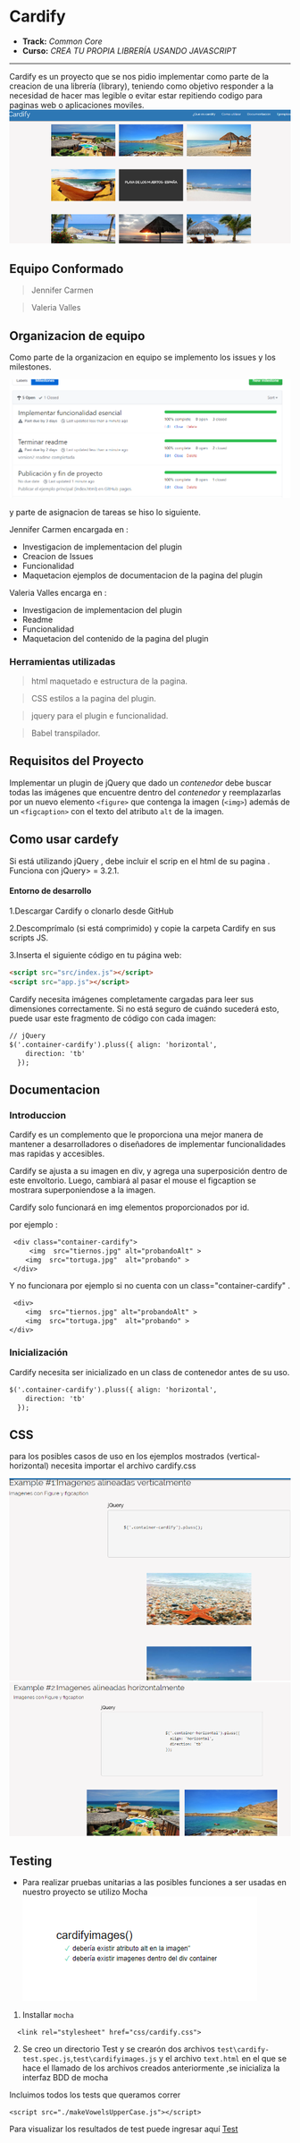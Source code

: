 # Cardify

* **Track:** _Common Core_
* **Curso:** _CREA TU PROPIA LIBRERÍA USANDO JAVASCRIPT_
***

Cardify es un proyecto  que se nos pidio implementar como parte de la creacion de una librería (library), teniendo como objetivo responder a la necesidad de hacer mas legible o evitar estar repitiendo codigo para paginas web o aplicaciones moviles.
![pagina](public/assets/docs/pagina.PNG) 

## Equipo Conformado

> Jennifer Carmen

> Valeria Valles 

## Organizacion de equipo

Como parte de la organizacion en equipo se implemento los issues y los milestones.

![Example](public/assets/docs/milestone.PNG) 


y parte de asignacion de tareas se hiso lo siguiente.

Jennifer Carmen encargada en : 

* Investigacion de implementacion del plugin 
* Creacion de Issues 
* Funcionalidad 
* Maquetacion ejemplos de documentacion de la pagina del plugin

Valeria Valles encarga en :

* Investigacion de implementacion del plugin 
* Readme 
* Funcionalidad 
* Maquetacion del contenido de la pagina del plugin

### Herramientas utilizadas

> html  maquetado e estructura de la pagina.

> CSS estilos a la pagina del plugin.

> jquery para el plugin e funcionalidad.

> Babel transpilador.



## Requisitos del Proyecto

Implementar un plugin de jQuery que dado un _contenedor_ debe buscar todas las
imágenes que encuentre dentro del _contenedor_ y reemplazarlas por un nuevo
elemento `<figure>` que contenga la imagen (`<img>`) además de un `<figcaption>`
con el texto del atributo `alt` de la imagen.

## Como usar cardefy


Si está utilizando jQuery , debe incluir el scrip en el html de su pagina . Funciona con jQuery> = 3.2.1.

#### Entorno de desarrollo 

1.Descargar Cardify  o clonarlo desde GitHub

2.Descomprímalo (si está comprimido) y copie la carpeta Cardify en sus scripts JS.

3.Inserta el siguiente código en tu página web:

```html
<script src="src/index.js"></script>
<script src="app.js"></script>
```

Cardify necesita imágenes completamente cargadas para leer sus dimensiones correctamente. Si no está seguro de cuándo sucederá esto, puede usar este fragmento de código con cada imagen:

```
// jQuery
$('.container-cardify').pluss({ align: 'horizontal',
    direction: 'tb'
  });
```
## Documentacion

### Introduccion 

Cardify es un complemento que le proporciona una mejor manera de mantener a desarrolladores o diseñadores de implementar funcionalidades mas rapidas y accesibles.

Cardify se  ajusta a su imagen en  div, y agrega una superposición dentro de este envoltorio. Luego, cambiará al pasar el mouse el figcaption se mostrara superponiendose a la imagen.

Cardify solo funcionará en img elementos proporcionados por id.

por ejemplo :

```
 <div class="container-cardify">      
     <img  src="tiernos.jpg" alt="probandoAlt" >
    <img  src="tortuga.jpg"  alt="probando" > 
 </div>
```
Y no funcionara por ejemplo si no cuenta con un class="container-cardify" .

```
 <div>
    <img  src="tiernos.jpg" alt="probandoAlt" >
    <img  src="tortuga.jpg"  alt="probando" > 
</div>
```
### Inicialización

Cardify necesita ser inicializado en un class de contenedor antes de su uso.

```
$('.container-cardify').pluss({ align: 'horizontal',
    direction: 'tb'
  });
```

## CSS
para los posibles casos de uso en los ejemplos mostrados (vertical-horizontal) necesita importar el archivo cardify.css

![ejemplo1](public/assets/docs/ejemplo1.PNG) 
![ejemplo2](public/assets/docs/ejemplo2.PNG) 

## Testing
- Para realizar pruebas unitarias a las posibles funciones a ser usadas en nuestro proyecto se utilizo Mocha
![ejemplo1](public/assets/docs/test.PNG) 

1. Installar `mocha`
```
  <link rel="stylesheet" href="css/cardify.css">
```
2. Se creo un directorio Test y se crearón dos archivos `test\cardify-test.spec.js`,`test\cardifyimages.js` y el archivo `text.html`
en el que se hace el llamado de los archivos creados anteriormente ,se inicializa la interfaz BDD de mocha

Incluimos todos los tests que queramos correr
```
<script src="./makeVowelsUpperCase.js"></script>

```

Para visualizar los resultados de test puede ingresar aquí 
[Test](https://jennifercarmen.github.io/cardify/public/test/test.html)
